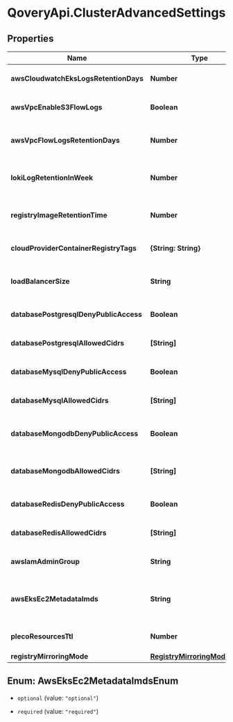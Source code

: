 # QoveryApi.ClusterAdvancedSettings

## Properties

Name | Type | Description | Notes
------------ | ------------- | ------------- | -------------
**awsCloudwatchEksLogsRetentionDays** | **Number** | Set the number of retention days for EKS Cloudwatch logs | [optional] [default to 90]
**awsVpcEnableS3FlowLogs** | **Boolean** | Enable flow logs for on the VPC and store them in an S3 bucket | [optional] [default to false]
**awsVpcFlowLogsRetentionDays** | **Number** | Set the number of retention days for flow logs. Disable with value \&quot;0\&quot; | [optional] [default to 365]
**lokiLogRetentionInWeek** | **Number** | For how long in week loki is going to keep logs of your applications | [optional] [default to 12]
**registryImageRetentionTime** | **Number** | Configure the number of seconds before cleaning images in the registry | [optional] [default to 31536000]
**cloudProviderContainerRegistryTags** | **{String: String}** | Add additional tags on the cluster dedicated registry | [optional] 
**loadBalancerSize** | **String** | Select the size of the main load_balancer (only effective for Scaleway) | [optional] [default to &#39;lb-s&#39;]
**databasePostgresqlDenyPublicAccess** | **Boolean** | Deny public access to any PostgreSQL database | [optional] [default to false]
**databasePostgresqlAllowedCidrs** | **[String]** | List of CIDRs allowed to access the PostgreSQL database | [optional] 
**databaseMysqlDenyPublicAccess** | **Boolean** | Deny public access to any MySql database | [optional] [default to false]
**databaseMysqlAllowedCidrs** | **[String]** | List of CIDRs allowed to access the MySql database | [optional] 
**databaseMongodbDenyPublicAccess** | **Boolean** | Deny public access to any MongoDB/DocumentDB database | [optional] [default to false]
**databaseMongodbAllowedCidrs** | **[String]** | List of CIDRs allowed to access the MongoDB/DocumentDB database | [optional] 
**databaseRedisDenyPublicAccess** | **Boolean** | Deny public access to any Redis database | [optional] [default to false]
**databaseRedisAllowedCidrs** | **[String]** | List of CIDRs allowed to access the Redis database | [optional] 
**awsIamAdminGroup** | **String** | AWS IAM group name with cluster access | [optional] [default to &#39;Admins&#39;]
**awsEksEc2MetadataImds** | **String** | Specify the [IMDS](https://docs.aws.amazon.com/AWSEC2/latest/UserGuide/ec2-instance-metadata.html) version you want to use:   * &#x60;required&#x60;: IMDS V2 only   * &#x60;optional&#x60;: IMDS V1 + V2  | [optional] [default to &#39;optional&#39;]
**plecoResourcesTtl** | **Number** |  | [optional] [default to -1]
**registryMirroringMode** | [**RegistryMirroringModeEnum**](RegistryMirroringModeEnum.md) |  | [optional] 



## Enum: AwsEksEc2MetadataImdsEnum


* `optional` (value: `"optional"`)

* `required` (value: `"required"`)




